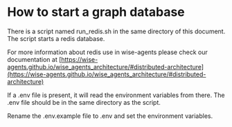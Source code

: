 # How to start a graph database

There is a script named run_redis.sh in the same directory of this document.
The script starts a redis database.

For more information about redis use in wise-agents please check our documentation at [https://wise-agents.github.io/wise_agents_architecture/#distributed-architecture](https://wise-agents.github.io/wise_agents_architecture/#distributed-architecture)

If a .env file is present, it will read the environment variables from there.
The .env file should be in the same directory as the script.

Rename the .env.example file to .env and set the environment variables.
